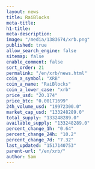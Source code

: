 ```yaml
---
layout: news
title: RaiBlocks
meta-title: 
h1-title: 
meta-description: 
image: "/media/1383674/xrb.png"
published: true
allow_search_engine: false
sitemap: false
enable_comment: false
sort_order: 21
permalink: "/en/xrb/news.html"
coin_a_symbol: "XRB"
coin_a_name: "RaiBlocks"
coin_a_lower_case: "xrb"
price_usd: "20.174"
price_btc: "0.00171699"
24h_volume_usd: "19972300.0"
market_cap_usd: "133248289.0"
total_supply: "133248289.0"
available_supply: "133248289.0"
percent_change_1h: "0.64"
percent_change_24h: "10.2"
percent_change_7d: "7.32"
last_updated: "1517140753"
parent-url: "/en/xrb/"
author: Sam
---
```



